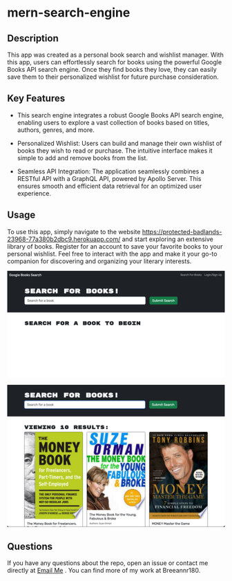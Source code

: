 # mern-search-engine

## Description

This app was created as a personal book search and wishlist manager. With this app, users can effortlessly search for books using the powerful Google Books API search engine. Once they find books they love, they can easily save them to their personalized wishlist for future purchase consideration.


## Key Features
* This search engine integrates a robust Google Books API search engine, enabling users to explore a vast collection of books based on titles, authors, genres, and more.

* Personalized Wishlist: Users can build and manage their own wishlist of books they wish to read or purchase. The intuitive interface makes it simple to add and remove books from the list.

* Seamless API Integration: The application seamlessly combines a RESTful API with a GraphQL API, powered by Apollo Server. This ensures smooth and efficient data retrieval for an optimized user experience.


## Usage

To use this app, simply navigate to the website https://protected-badlands-23968-77a380b2dbc9.herokuapp.com/ and start exploring an extensive library of books. Register for an account to save your favorite books to your personal wishlist. Feel free to interact with the app and make it your go-to companion for discovering and organizing your literary interests.

![screenshot1](./client/public/images/screenshot1.png)

![screenshot2](./client/public/images/screenshot2.png)

## Questions

If you have any questions about the repo, open an issue or contact me directly at [Email Me](mailto:breeannr@hotmail.com)
. You can find more of my work at Breeannr180.









